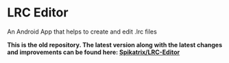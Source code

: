 # LRC Editor

An Android App that helps to create and edit .lrc files

**This is the old repository. The latest version along with the latest changes and improvements can be found here: [Spikatrix/LRC-Editor](https://github.com/Spikatrix/LRC-Editor)**
